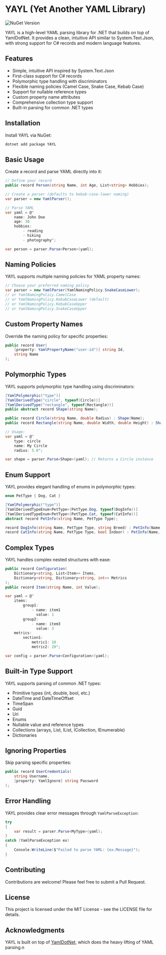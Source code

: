 # YAYL (Yet Another YAML Library)

![NuGet Version](https://img.shields.io/nuget/v/YAYL)


YAYL is a high-level YAML parsing library for .NET that builds on top of YamlDotNet. It provides a clean, intuitive API similar to System.Text.Json, with strong support for C# records and modern language features.

## Features

- Simple, intuitive API inspired by System.Text.Json
- First-class support for C# records
- Polymorphic type handling with discriminators
- Flexible naming policies (Camel Case, Snake Case, Kebab Case)
- Support for nullable reference types
- Custom property name attributes
- Comprehensive collection type support
- Built-in parsing for common .NET types

## Installation

Install YAYL via NuGet:

```bash
dotnet add package YAYL
```

## Basic Usage

Create a record and parse YAML directly into it:

```csharp
// Define your record
public record Person(string Name, int Age, List<string> Hobbies);

// Create a parser (defaults to kebab-case-lower naming)
var parser = new YamlParser();

// Parse YAML
var yaml = @"
    name: John Doe
    age: 30
    hobbies:
        - reading
        - hiking
        - photography";

var person = parser.Parse<Person>(yaml);
```

## Naming Policies

YAYL supports multiple naming policies for YAML property names:

```csharp
// Choose your preferred naming policy
var parser = new YamlParser(YamlNamingPolicy.SnakeCaseLower);
// or YamlNamingPolicy.CamelCase
// or YamlNamingPolicy.KebabCaseLower (default)
// or YamlNamingPolicy.KebabCaseUpper
// or YamlNamingPolicy.SnakeCaseUpper
```

## Custom Property Names

Override the naming policy for specific properties:

```csharp
public record User(
    [property: YamlPropertyName("user-id")] string Id,
    string Name
);
```

## Polymorphic Types

YAYL supports polymorphic type handling using discriminators:

```csharp
[YamlPolymorphic("type")]
[YamlDerivedType("circle", typeof(Circle))]
[YamlDerivedType("rectangle", typeof(Rectangle))]
public abstract record Shape(string Name);

public record Circle(string Name, double Radius) : Shape(Name);
public record Rectangle(string Name, double Width, double Height) : Shape(Name);

// Usage:
var yaml = @"
    type: circle
    name: My Circle
    radius: 5.0";

var shape = parser.Parse<Shape>(yaml); // Returns a Circle instance
```

## Enum Support

YAYL provides elegant handling of enums in polymorphic types:

```csharp
enum PetType { Dog, Cat }

[YamlPolymorphic("type")]
[YamlDerivedTypeEnum<PetType>(PetType.Dog, typeof(DogInfo))]
[YamlDerivedTypeEnum<PetType>(PetType.Cat, typeof(CatInfo))]
abstract record PetInfo(string Name, PetType Type);

record DogInfo(string Name, PetType Type, string Breed) : PetInfo(Name, Type);
record CatInfo(string Name, PetType Type, bool Indoor) : PetInfo(Name, Type);
```

## Complex Types

YAYL handles complex nested structures with ease:

```csharp
public record Configuration(
    Dictionary<string, List<Item>> Items,
    Dictionary<string, Dictionary<string, int>> Metrics
);
public record Item(string Name, int Value);

var yaml = @"
    items:
        group1:
            - name: item1
              value: 1
        group2:
            - name: item3
              value: 3
    metrics:
        section1:
            metric1: 10
            metric2: 20";

var config = parser.Parse<Configuration>(yaml);
```

## Built-in Type Support

YAYL supports parsing of common .NET types:
- Primitive types (int, double, bool, etc.)
- DateTime and DateTimeOffset
- TimeSpan
- Guid
- Uri
- Enums
- Nullable value and reference types
- Collections (arrays, List<T>, IList<T>, ICollection<T>, IEnumerable<T>)
- Dictionaries

## Ignoring Properties

Skip parsing specific properties:

```csharp
public record UserCredentials(
    string Username,
    [property: YamlIgnore] string Password
);
```

## Error Handling

YAYL provides clear error messages through `YamlParseException`:

```csharp
try
{
    var result = parser.Parse<MyType>(yaml);
}
catch (YamlParseException ex)
{
    Console.WriteLine($"Failed to parse YAML: {ex.Message}");
}
```

## Contributing

Contributions are welcome! Please feel free to submit a Pull Request.

## License

This project is licensed under the MIT License - see the LICENSE file for details.

## Acknowledgments

YAYL is built on top of [YamlDotNet](https://github.com/aaubry/YamlDotNet), which does the heavy lifting of YAML parsing.n